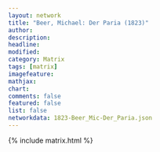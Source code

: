 ```yaml
---
layout: network
title: "Beer, Michael: Der Paria (1823)"
author:
description:
headline:
modified:
category: Matrix
tags: [matrix]
imagefeature: 
mathjax: 
chart: 
comments: false
featured: false
list: false
networkdata: 1823-Beer_Mic-Der_Paria.json
---
```

{% include matrix.html %}
